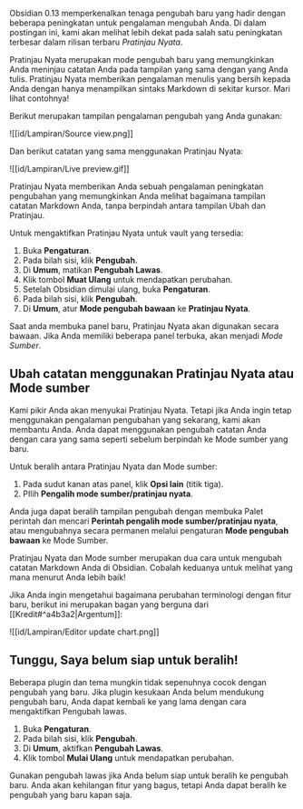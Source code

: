 Obsidian 0.13 memperkenalkan tenaga pengubah baru yang hadir dengan beberapa peningkatan untuk pengalaman mengubah Anda. Di dalam postingan ini, kami akan melihat lebih dekat pada salah satu peningkatan terbesar dalam rilisan terbaru _Pratinjau Nyata_.

Pratinjau Nyata merupakan mode pengubah baru yang memungkinkan Anda meninjau catatan Anda pada tampilan yang sama dengan yang Anda tulis. Pratinjau Nyata memberikan pengalaman menulis yang bersih kepada Anda dengan hanya menampilkan sintaks Markdown di sekitar kursor. Mari lihat contohnya!

Berikut merupakan tampilan pengalaman pengubah yang Anda gunakan:

![[id/Lampiran/Source view.png]]

Dan berikut catatan yang sama menggunakan Pratinjau Nyata:

![[id/Lampiran/Live preview.gif]]

Pratinjau Nyata memberikan Anda sebuah pengalaman peningkatan pengubahan yang memungkinkan Anda melihat bagaimana tampilan catatan Markdown Anda, tanpa berpindah antara tampilan Ubah dan Pratinjau.

Untuk mengaktifkan Pratinjau Nyata untuk vault yang tersedia:

1. Buka **Pengaturan**.
2. Pada bilah sisi, klik **Pengubah**.
3. Di **Umum**, matikan **Pengubah Lawas**.
4. Klik tombol **Muat Ulang** untuk mendapatkan perubahan.
5. Setelah Obsidian dimulai ulang, buka **Pengaturan**.
6. Pada bilah sisi, klik **Pengubah**.
7. Di **Umum**, atur **Mode pengubah bawaan** ke **Pratinjau Nyata**.

Saat anda membuka panel baru, Pratinjau Nyata akan digunakan secara bawaan. Jika Anda memiliki beberapa panel terbuka, akan menjadi _Mode Sumber_.

## Ubah catatan menggunakan Pratinjau Nyata atau Mode sumber

Kami pikir Anda akan menyukai Pratinjau Nyata. Tetapi jika Anda ingin tetap menggunakan pengalaman pengubahan yang sekarang, kami akan membantu Anda. Anda dapat menggunakan pengubah catatan Anda dengan cara yang sama seperti sebelum berpindah ke Mode sumber yang baru.

Untuk beralih antara Pratinjau Nyata dan Mode sumber:

1. Pada sudut kanan atas panel, klik **Opsi lain** (titik tiga).
2. PIlih **Pengalih mode sumber/pratinjau nyata**.

Anda juga dapat beralih tampilan pengubah dengan membuka Palet perintah dan mencari **Perintah pengalih mode sumber/pratinjau nyata**, atau mengubahnya secara permanen melalui pengaturan **Mode pengubah bawaan** ke Mode Sumber.

Pratinjau Nyata dan Mode sumber merupakan dua cara untuk mengubah catatan Markdown Anda di Obsidian. Cobalah keduanya untuk melihat yang mana menurut Anda lebih baik!

Jika Anda ingin mengetahui bagaimana perubahan terminologi dengan fitur baru, berikut ini merupakan bagan yang berguna dari [[Kredit#^a4b3a2|Argentum]]:

![[id/Lampiran/Editor update chart.png]]

## Tunggu, Saya belum siap untuk beralih!

Beberapa plugin dan tema mungkin tidak sepenuhnya cocok dengan pengubah yang baru. Jika plugin kesukaan Anda belum mendukung pengubah baru, Anda dapat kembali ke yang lama dengan cara mengaktifkan Pengubah lawas.

1. Buka **Pengaturan**.
2. Pada bilah sisi, klik **Pengubah**.
3. Di **Umum**, aktifkan **Pengubah Lawas**.
4. Klik tombol **Mulai Ulang** untuk mendapatkan perubahan.

Gunakan pengubah lawas jika Anda belum siap untuk beralih ke pengubah baru. Anda akan kehilangan fitur yang bagus, tetapi Anda dapat beralih ke pengubah yang baru kapan saja.
